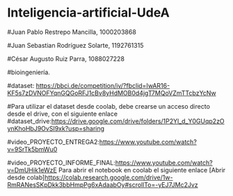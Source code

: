 # Inteligencia-artificial-UdeA

#Juan Pablo Restrepo Mancilla, 1000203868

#Juan Sebastian Rodríguez Solarte, 1192761315

#César Augusto Ruiz Parra, 1088027228

#bioingeniería.

#dataset: https://bbci.de/competition/iv/?fbclid=IwAR16-KF5s7zDVNOFYqnGQGoRFJ1cBv8yHdMOB0d4jgT7MQoVZmTTcbzYcNw

#Para utilizar el dataset desde coolab, debe crearse un acceso directo desde el drive, con el siguiente enlace
#dataset_drive:https://drive.google.com/drive/folders/1P2Yl_d_Y0GUqp2zOynKhoHbJ9OvSI9xk?usp=sharing

#video_PROYECTO_ENTREGA2:https://www.youtube.com/watch?v=9SrTk5bmWu0

#video_PROYECTO_INFORME_FINAL:https://www.youtube.com/watch?v=DmUHik1eWzE
Para abrir el notebook en coolab el siguiente enlace [Abrir desde colab]https://colab.research.google.com/drive/1w-RmRANesSKpDkk3bbHmpPg6xAdaabOy#scrollTo=-yEJ7JMc2Jvz
